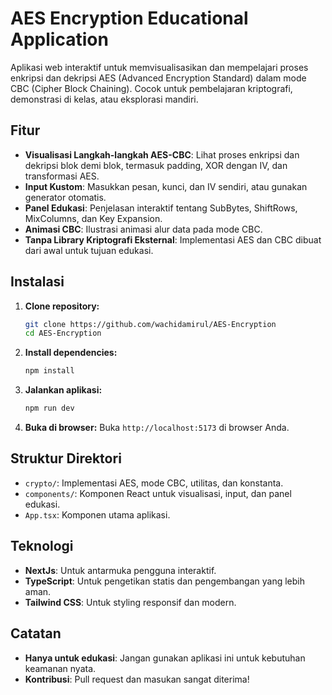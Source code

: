 # AES Encryption Educational Application

Aplikasi web interaktif untuk memvisualisasikan dan mempelajari proses enkripsi dan dekripsi AES (Advanced Encryption
Standard) dalam mode CBC (Cipher Block Chaining). Cocok untuk pembelajaran kriptografi, demonstrasi di kelas, atau
eksplorasi mandiri.

## Fitur

- **Visualisasi Langkah-langkah AES-CBC**: Lihat proses enkripsi dan dekripsi blok demi blok, termasuk padding, XOR
  dengan IV, dan transformasi AES.
- **Input Kustom**: Masukkan pesan, kunci, dan IV sendiri, atau gunakan generator otomatis.
- **Panel Edukasi**: Penjelasan interaktif tentang SubBytes, ShiftRows, MixColumns, dan Key Expansion.
- **Animasi CBC**: Ilustrasi animasi alur data pada mode CBC.
- **Tanpa Library Kriptografi Eksternal**: Implementasi AES dan CBC dibuat dari awal untuk tujuan edukasi.

## Instalasi

1. **Clone repository:**
   ```sh
   git clone https://github.com/wachidamirul/AES-Encryption
   cd AES-Encryption
   ```
2. **Install dependencies:**
   ```sh
   npm install
   ```
3. **Jalankan aplikasi:**
   ```sh
   npm run dev
   ```
4. **Buka di browser:** Buka `http://localhost:5173` di browser Anda.

## Struktur Direktori

- `crypto/`: Implementasi AES, mode CBC, utilitas, dan konstanta.
- `components/`: Komponen React untuk visualisasi, input, dan panel edukasi.
- `App.tsx`: Komponen utama aplikasi.

## Teknologi

- **NextJs**: Untuk antarmuka pengguna interaktif.
- **TypeScript**: Untuk pengetikan statis dan pengembangan yang lebih aman.
- **Tailwind CSS**: Untuk styling responsif dan modern.

## Catatan

- **Hanya untuk edukasi**: Jangan gunakan aplikasi ini untuk kebutuhan keamanan nyata.
- **Kontribusi**: Pull request dan masukan sangat diterima!
